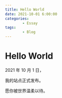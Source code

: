 ```yaml
---
title: Hello World
date: 2021-10-01 6:00:00
categories:
        - Essay
tags:
        - Blog
---
```


# Hello World

2021 年 10 月 1 日，

我的站点正式发布。

愿你被世界温柔以待。
